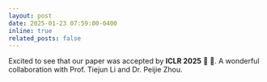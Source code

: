 ```yaml
---
layout: post
date: 2025-01-23 07:59:00-0400
inline: true
related_posts: false
---
```


Excited to see that our paper was accepted by **ICLR 2025** :tada: :tada:. A wonderful collaboration with Prof. Tiejun Li and Dr. Peijie Zhou.